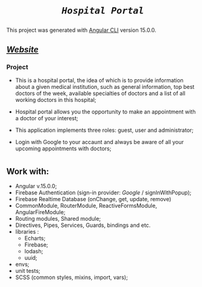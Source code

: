 # <p align="center"> _*`Hospital Portal`*_ </p>

This project was generated with [Angular CLI](https://github.com/angular/angular-cli) version 15.0.0.

## [_Website_](https://hospital-portal-lime.vercel.app)

### Project

- This is a hospital portal, the idea of ​​which is to provide information about a given medical institution, such as general information, top best doctors of the week, available specialties of doctors and a list of all working doctors in this hospital; 

- Hospital portal allows you the opportunity to make an appointment with a doctor of your interest;

- This application implements three roles: guest, user and administrator;

- Login with Google to your accaunt and always be aware of all your upcoming appointments with doctors;

#

## Work with:

- Angular v.15.0.0;
- Firebase Authentication (sign-in provider: _Google_ / signInWithPopup);
- Firebase Realtime Database (onChange, get, update, remove)
- CommonModule, RouterModule, ReactiveFormsModule, AngularFireModule;
- Routing modules, Shared module;
- Directives, Pipes, Services, Guards, bindings and etc.
- libraries :
  - Echarts;
  - Firebase;
  - lodash;
  - uuid;
- envs;
- unit tests;
- SCSS (common styles, mixins, import, vars);

